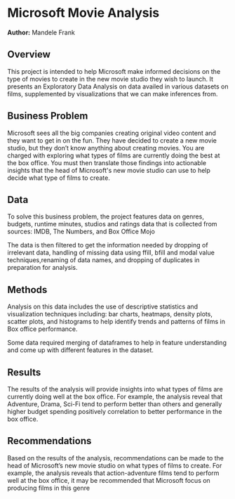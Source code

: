 # Microsoft Movie Analysis

**Author:** Mandele Frank

## Overview
This project is intended to help Microsoft make informed decisions on the type of movies to create in the new movie studio they wish to launch. It presents an Exploratory Data Analysis on data availed in various datasets on films, supplemented by visualizations that we can make inferences from.

## Business Problem
Microsoft sees all the big companies creating original video content and they want to get in on the fun. They have decided to create a new movie studio, but they don’t know anything about creating movies. You are charged with exploring what types of films are currently doing the best at the box office. You must then translate those findings into actionable insights that the head of Microsoft's new movie studio can use to help decide what type of films to create.


## Data
To solve this business problem, the project features data on genres, budgets, runtime minutes, studios and ratings data that is collected from sources: IMDB, The Numbers, and Box Office Mojo

The data is then filtered to get the information needed by dropping of irrelevant data, handling of missing data using ffill, bfill and modal value techniques,renaming of data names, and dropping of duplicates in preparation for analysis.

## Methods
Analysis on this data includes the use of descriptive statistics and visualization techniques including: bar charts, heatmaps, density plots, scatter plots, and histograms to help identify trends and patterns of films in Box office performance.

Some data required merging of dataframes to help in feature understanding and come up with different features in the dataset.

## Results
The results of the analysis will provide insights into what types of films are currently doing well at the box office. For example, the analysis reveal that Adventure, Drama, Sci-Fi tend to perform better than others and generally higher budget spending positively correlation to better performance in the box office. 

## Recommendations
Based on the results of the analysis, recommendations can be made to the head of Microsoft’s new movie studio on what types of films to create. For example, the analysis reveals that action-adventure films tend to perform well at the box office, it may be recommended that Microsoft focus on producing films in this genre


